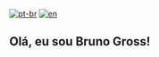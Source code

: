 [![pt-br](https://img.shields.io/badge/pt%2Fbr-blue?style=for-the-badge&labelColor=%23230a0e12
)](https://github.com/bvgross/README.pt-br.md)
[![en](https://img.shields.io/badge/en-red?style=for-the-badge&labelColor=%23230a0e12
)](https://github.com/bvgross/README.md)


## Olá, eu sou Bruno Gross!
